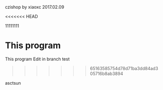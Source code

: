czishop
by xiaoxc
2017.02.09

<<<<<<< HEAD

11111111


This program 
=======
This program
Edit in branch test 
>>>>>>> 65163585754d78d71ba3dd84ad305716b8ab3894


asctsun